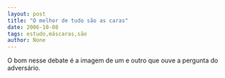 ```yaml
---
layout: post
title: "O melhor de tudo são as caras"
date: 2006-10-08
tags: estudo,máscaras,são
author: None
---
```

O bom nesse debate é a imagem de um e outro que ouve a pergunta do adversário. 